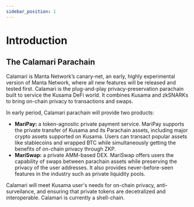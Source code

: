 ```yaml
---
sidebar_position: 1
---
```


# Introduction

## The Calamari Parachain

Calamari is Manta Network’s canary-net, an early, highly experimental version of Manta Network, where all new features will be released and tested first. Calamari is the plug-and-play privacy-preservation parachain built to service the Kusama DeFi world. It combines Kusama and zkSNARKs to bring on-chain privacy to transactions and swaps.

In early period, Calamari parachain will provide two products:

- **MariPay:** a token-agnostic private payment service. MariPay supports the private transfer of Kusama and its Parachain assets, including major crypto assets supported on Kusama. Users can transact popular assets like stablecoins and wrapped BTC while simultaneously getting the benefits of on-chain privacy through ZKP.
- **MariSwap:** a private AMM-based DEX. MariSwap offers users the capability of swaps between parachain assets while preserving the privacy of the user addresses. It also provides never-before-seen features in the industry such as private liquidity pools.

Calamari will meet Kusama user's needs for on-chain privacy, anti-surveilance, and ensuring that private tokens are decetralized and interoperable. Calamari is currently a shell-chain.
